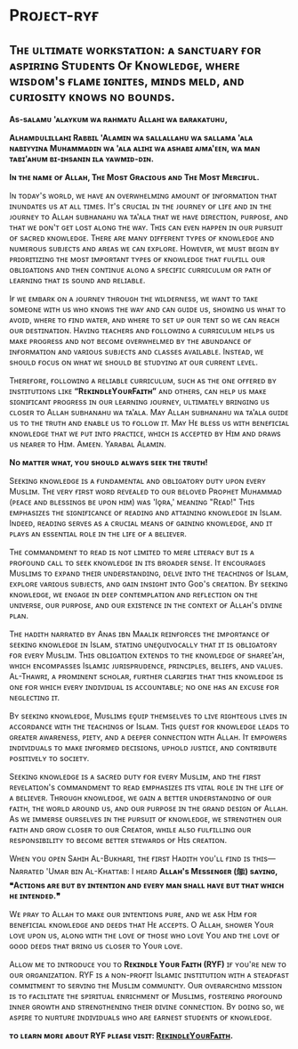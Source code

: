 # Pʀᴏᴊᴇᴄᴛ-ʀʏғ

## Tʜᴇ ᴜʟᴛɪᴍᴀᴛᴇ ᴡᴏʀᴋsᴛᴀᴛɪᴏɴ: ᴀ sᴀɴᴄᴛᴜᴀʀʏ ғᴏʀ ᴀsᴘɪʀɪɴɢ Sᴛᴜᴅᴇɴᴛs Oғ Kɴᴏᴡʟᴇᴅɢᴇ, ᴡʜᴇʀᴇ ᴡɪsᴅᴏᴍ's ғʟᴀᴍᴇ ɪɢɴɪᴛᴇs, ᴍɪɴᴅs ᴍᴇʟᴅ, ᴀɴᴅ ᴄᴜʀɪᴏsɪᴛʏ ᴋɴᴏᴡs ɴᴏ ʙᴏᴜɴᴅs.

**As-sᴀʟᴀᴍᴜ 'ᴀʟᴀʏᴋᴜᴍ ᴡᴀ ʀᴀʜᴍᴀᴛᴜ Aʟʟᴀʜɪ ᴡᴀ ʙᴀʀᴀᴋᴀᴛᴜʜᴜ,**

**Aʟʜᴀᴍᴅᴜʟɪʟʟᴀʜɪ Rᴀʙʙɪʟ 'Aʟᴀᴍɪɴ ᴡᴀ sᴀʟʟᴀʟʟᴀʜᴜ ᴡᴀ sᴀʟʟᴀᴍᴀ 'ᴀʟᴀ ɴᴀʙɪʏʏɪɴᴀ Mᴜʜᴀᴍᴍᴀᴅɪɴ ᴡᴀ 'ᴀʟᴀ ᴀʟɪʜɪ ᴡᴀ ᴀsʜᴀʙɪ ᴀᴊᴍᴀ'ᴇᴇɴ, ᴡᴀ ᴍᴀɴ ᴛᴀʙɪ'ᴀʜᴜᴍ ʙɪ-ɪʜsᴀɴɪɴ ɪʟᴀ ʏᴀᴡᴍɪᴅ-ᴅɪɴ.**

**Iɴ ᴛʜᴇ ɴᴀᴍᴇ ᴏғ Aʟʟᴀʜ, Tʜᴇ Mᴏsᴛ Gʀᴀᴄɪᴏᴜs ᴀɴᴅ Tʜᴇ Mᴏsᴛ Mᴇʀᴄɪғᴜʟ.**

Iɴ ᴛᴏᴅᴀʏ's ᴡᴏʀʟᴅ, ᴡᴇ ʜᴀᴠᴇ ᴀɴ ᴏᴠᴇʀᴡʜᴇʟᴍɪɴɢ ᴀᴍᴏᴜɴᴛ ᴏғ ɪɴғᴏʀᴍᴀᴛɪᴏɴ ᴛʜᴀᴛ ɪɴᴜɴᴅᴀᴛᴇs ᴜs ᴀᴛ ᴀʟʟ ᴛɪᴍᴇs. Iᴛ's ᴄʀᴜᴄɪᴀʟ ɪɴ ᴛʜᴇ ᴊᴏᴜʀɴᴇʏ ᴏғ ʟɪғᴇ ᴀɴᴅ ɪɴ ᴛʜᴇ ᴊᴏᴜʀɴᴇʏ ᴛᴏ Aʟʟᴀʜ sᴜʙʜᴀɴᴀʜᴜ ᴡᴀ ᴛᴀ'ᴀʟᴀ ᴛʜᴀᴛ ᴡᴇ ʜᴀᴠᴇ ᴅɪʀᴇᴄᴛɪᴏɴ, ᴘᴜʀᴘᴏsᴇ, ᴀɴᴅ ᴛʜᴀᴛ ᴡᴇ ᴅᴏɴ'ᴛ ɢᴇᴛ ʟᴏsᴛ ᴀʟᴏɴɢ ᴛʜᴇ ᴡᴀʏ. Tʜɪs ᴄᴀɴ ᴇᴠᴇɴ ʜᴀᴘᴘᴇɴ ɪɴ ᴏᴜʀ ᴘᴜʀsᴜɪᴛ ᴏғ sᴀᴄʀᴇᴅ ᴋɴᴏᴡʟᴇᴅɢᴇ. Tʜᴇʀᴇ ᴀʀᴇ ᴍᴀɴʏ ᴅɪғғᴇʀᴇɴᴛ ᴛʏᴘᴇs ᴏғ ᴋɴᴏᴡʟᴇᴅɢᴇ ᴀɴᴅ ɴᴜᴍᴇʀᴏᴜs sᴜʙᴊᴇᴄᴛs ᴀɴᴅ ᴀʀᴇᴀs ᴡᴇ ᴄᴀɴ ᴇxᴘʟᴏʀᴇ. Hᴏᴡᴇᴠᴇʀ, ᴡᴇ ᴍᴜsᴛ ʙᴇɢɪɴ ʙʏ ᴘʀɪᴏʀɪᴛɪᴢɪɴɢ ᴛʜᴇ ᴍᴏsᴛ ɪᴍᴘᴏʀᴛᴀɴᴛ ᴛʏᴘᴇs ᴏғ ᴋɴᴏᴡʟᴇᴅɢᴇ ᴛʜᴀᴛ ғᴜʟғɪʟʟ ᴏᴜʀ ᴏʙʟɪɢᴀᴛɪᴏɴs ᴀɴᴅ ᴛʜᴇɴ ᴄᴏɴᴛɪɴᴜᴇ ᴀʟᴏɴɢ ᴀ sᴘᴇᴄɪғɪᴄ ᴄᴜʀʀɪᴄᴜʟᴜᴍ ᴏʀ ᴘᴀᴛʜ ᴏғ ʟᴇᴀʀɴɪɴɢ ᴛʜᴀᴛ ɪs sᴏᴜɴᴅ ᴀɴᴅ ʀᴇʟɪᴀʙʟᴇ.

Iғ ᴡᴇ ᴇᴍʙᴀʀᴋ ᴏɴ ᴀ ᴊᴏᴜʀɴᴇʏ ᴛʜʀᴏᴜɢʜ ᴛʜᴇ ᴡɪʟᴅᴇʀɴᴇss, ᴡᴇ ᴡᴀɴᴛ ᴛᴏ ᴛᴀᴋᴇ sᴏᴍᴇᴏɴᴇ ᴡɪᴛʜ ᴜs ᴡʜᴏ ᴋɴᴏᴡs ᴛʜᴇ ᴡᴀʏ ᴀɴᴅ ᴄᴀɴ ɢᴜɪᴅᴇ ᴜs, sʜᴏᴡɪɴɢ ᴜs ᴡʜᴀᴛ ᴛᴏ ᴀᴠᴏɪᴅ, ᴡʜᴇʀᴇ ᴛᴏ ғɪɴᴅ ᴡᴀᴛᴇʀ, ᴀɴᴅ ᴡʜᴇʀᴇ ᴛᴏ sᴇᴛ ᴜᴘ ᴏᴜʀ ᴛᴇɴᴛ sᴏ ᴡᴇ ᴄᴀɴ ʀᴇᴀᴄʜ ᴏᴜʀ ᴅᴇsᴛɪɴᴀᴛɪᴏɴ. Hᴀᴠɪɴɢ ᴛᴇᴀᴄʜᴇʀs ᴀɴᴅ ғᴏʟʟᴏᴡɪɴɢ ᴀ ᴄᴜʀʀɪᴄᴜʟᴜᴍ ʜᴇʟᴘs ᴜs ᴍᴀᴋᴇ ᴘʀᴏɢʀᴇss ᴀɴᴅ ɴᴏᴛ ʙᴇᴄᴏᴍᴇ ᴏᴠᴇʀᴡʜᴇʟᴍᴇᴅ ʙʏ ᴛʜᴇ ᴀʙᴜɴᴅᴀɴᴄᴇ ᴏғ ɪɴғᴏʀᴍᴀᴛɪᴏɴ ᴀɴᴅ ᴠᴀʀɪᴏᴜs sᴜʙᴊᴇᴄᴛs ᴀɴᴅ ᴄʟᴀssᴇs ᴀᴠᴀɪʟᴀʙʟᴇ. Iɴsᴛᴇᴀᴅ, ᴡᴇ sʜᴏᴜʟᴅ ғᴏᴄᴜs ᴏɴ ᴡʜᴀᴛ ᴡᴇ sʜᴏᴜʟᴅ ʙᴇ sᴛᴜᴅʏɪɴɢ ᴀᴛ ᴏᴜʀ ᴄᴜʀʀᴇɴᴛ ʟᴇᴠᴇʟ.

Tʜᴇʀᴇғᴏʀᴇ, ғᴏʟʟᴏᴡɪɴɢ ᴀ ʀᴇʟɪᴀʙʟᴇ ᴄᴜʀʀɪᴄᴜʟᴜᴍ, sᴜᴄʜ ᴀs ᴛʜᴇ ᴏɴᴇ ᴏғғᴇʀᴇᴅ ʙʏ ɪɴsᴛɪᴛᴜᴛɪᴏɴs ʟɪᴋᴇ **“RᴇᴋɪɴᴅʟᴇYᴏᴜʀFᴀɪᴛʜ”** ᴀɴᴅ ᴏᴛʜᴇʀs, ᴄᴀɴ ʜᴇʟᴘ ᴜs ᴍᴀᴋᴇ sɪɢɴɪғɪᴄᴀɴᴛ ᴘʀᴏɢʀᴇss ɪɴ ᴏᴜʀ ʟᴇᴀʀɴɪɴɢ ᴊᴏᴜʀɴᴇʏ, ᴜʟᴛɪᴍᴀᴛᴇʟʏ ʙʀɪɴɢɪɴɢ ᴜs ᴄʟᴏsᴇʀ ᴛᴏ Aʟʟᴀʜ sᴜʙʜᴀɴᴀʜᴜ ᴡᴀ ᴛᴀ'ᴀʟᴀ. Mᴀʏ Aʟʟᴀʜ sᴜʙʜᴀɴᴀʜᴜ ᴡᴀ ᴛᴀ'ᴀʟᴀ ɢᴜɪᴅᴇ ᴜs ᴛᴏ ᴛʜᴇ ᴛʀᴜᴛʜ ᴀɴᴅ ᴇɴᴀʙʟᴇ ᴜs ᴛᴏ ғᴏʟʟᴏᴡ ɪᴛ. Mᴀʏ Hᴇ ʙʟᴇss ᴜs ᴡɪᴛʜ ʙᴇɴᴇғɪᴄɪᴀʟ ᴋɴᴏᴡʟᴇᴅɢᴇ ᴛʜᴀᴛ ᴡᴇ ᴘᴜᴛ ɪɴᴛᴏ ᴘʀᴀᴄᴛɪᴄᴇ, ᴡʜɪᴄʜ ɪs ᴀᴄᴄᴇᴘᴛᴇᴅ ʙʏ Hɪᴍ ᴀɴᴅ ᴅʀᴀᴡs ᴜs ɴᴇᴀʀᴇʀ ᴛᴏ Hɪᴍ. Aᴍᴇᴇɴ. Yᴀʀᴀʙᴀʟ Aʟᴀᴍɪɴ.

**Nᴏ ᴍᴀᴛᴛᴇʀ ᴡʜᴀᴛ, ʏᴏᴜ sʜᴏᴜʟᴅ ᴀʟᴡᴀʏs sᴇᴇᴋ ᴛʜᴇ ᴛʀᴜᴛʜ!**

Sᴇᴇᴋɪɴɢ ᴋɴᴏᴡʟᴇᴅɢᴇ ɪs ᴀ ғᴜɴᴅᴀᴍᴇɴᴛᴀʟ ᴀɴᴅ ᴏʙʟɪɢᴀᴛᴏʀʏ ᴅᴜᴛʏ ᴜᴘᴏɴ ᴇᴠᴇʀʏ Mᴜsʟɪᴍ. Tʜᴇ ᴠᴇʀʏ ғɪʀsᴛ ᴡᴏʀᴅ ʀᴇᴠᴇᴀʟᴇᴅ ᴛᴏ ᴏᴜʀ ʙᴇʟᴏᴠᴇᴅ Pʀᴏᴘʜᴇᴛ Mᴜʜᴀᴍᴍᴀᴅ (ᴘᴇᴀᴄᴇ ᴀɴᴅ ʙʟᴇssɪɴɢs ʙᴇ ᴜᴘᴏɴ ʜɪᴍ) ᴡᴀs 'Iǫʀᴀ,' ᴍᴇᴀɴɪɴɢ "Rᴇᴀᴅ!" Tʜɪs ᴇᴍᴘʜᴀsɪᴢᴇs ᴛʜᴇ sɪɢɴɪғɪᴄᴀɴᴄᴇ ᴏғ ʀᴇᴀᴅɪɴɢ ᴀɴᴅ ᴀᴛᴛᴀɪɴɪɴɢ ᴋɴᴏᴡʟᴇᴅɢᴇ ɪɴ Isʟᴀᴍ. Iɴᴅᴇᴇᴅ, ʀᴇᴀᴅɪɴɢ sᴇʀᴠᴇs ᴀs ᴀ ᴄʀᴜᴄɪᴀʟ ᴍᴇᴀɴs ᴏғ ɢᴀɪɴɪɴɢ ᴋɴᴏᴡʟᴇᴅɢᴇ, ᴀɴᴅ ɪᴛ ᴘʟᴀʏs ᴀɴ ᴇssᴇɴᴛɪᴀʟ ʀᴏʟᴇ ɪɴ ᴛʜᴇ ʟɪғᴇ ᴏғ ᴀ ʙᴇʟɪᴇᴠᴇʀ.

Tʜᴇ ᴄᴏᴍᴍᴀɴᴅᴍᴇɴᴛ ᴛᴏ ʀᴇᴀᴅ ɪs ɴᴏᴛ ʟɪᴍɪᴛᴇᴅ ᴛᴏ ᴍᴇʀᴇ ʟɪᴛᴇʀᴀᴄʏ ʙᴜᴛ ɪs ᴀ ᴘʀᴏғᴏᴜɴᴅ ᴄᴀʟʟ ᴛᴏ sᴇᴇᴋ ᴋɴᴏᴡʟᴇᴅɢᴇ ɪɴ ɪᴛs ʙʀᴏᴀᴅᴇʀ sᴇɴsᴇ. Iᴛ ᴇɴᴄᴏᴜʀᴀɢᴇs Mᴜsʟɪᴍs ᴛᴏ ᴇxᴘᴀɴᴅ ᴛʜᴇɪʀ ᴜɴᴅᴇʀsᴛᴀɴᴅɪɴɢ, ᴅᴇʟᴠᴇ ɪɴᴛᴏ ᴛʜᴇ ᴛᴇᴀᴄʜɪɴɢs ᴏғ Isʟᴀᴍ, ᴇxᴘʟᴏʀᴇ ᴠᴀʀɪᴏᴜs sᴜʙᴊᴇᴄᴛs, ᴀɴᴅ ɢᴀɪɴ ɪɴsɪɢʜᴛ ɪɴᴛᴏ Gᴏᴅ's ᴄʀᴇᴀᴛɪᴏɴ. Bʏ sᴇᴇᴋɪɴɢ ᴋɴᴏᴡʟᴇᴅɢᴇ, ᴡᴇ ᴇɴɢᴀɢᴇ ɪɴ ᴅᴇᴇᴘ ᴄᴏɴᴛᴇᴍᴘʟᴀᴛɪᴏɴ ᴀɴᴅ ʀᴇғʟᴇᴄᴛɪᴏɴ ᴏɴ ᴛʜᴇ ᴜɴɪᴠᴇʀsᴇ, ᴏᴜʀ ᴘᴜʀᴘᴏsᴇ, ᴀɴᴅ ᴏᴜʀ ᴇxɪsᴛᴇɴᴄᴇ ɪɴ ᴛʜᴇ ᴄᴏɴᴛᴇxᴛ ᴏғ Aʟʟᴀʜ's ᴅɪᴠɪɴᴇ ᴘʟᴀɴ.

Tʜᴇ ʜᴀᴅɪᴛʜ ɴᴀʀʀᴀᴛᴇᴅ ʙʏ Aɴᴀs ɪʙɴ Mᴀᴀʟɪᴋ ʀᴇɪɴғᴏʀᴄᴇs ᴛʜᴇ ɪᴍᴘᴏʀᴛᴀɴᴄᴇ ᴏғ sᴇᴇᴋɪɴɢ ᴋɴᴏᴡʟᴇᴅɢᴇ ɪɴ Isʟᴀᴍ, sᴛᴀᴛɪɴɢ ᴜɴᴇǫᴜɪᴠᴏᴄᴀʟʟʏ ᴛʜᴀᴛ ɪᴛ ɪs ᴏʙʟɪɢᴀᴛᴏʀʏ ғᴏʀ ᴇᴠᴇʀʏ Mᴜsʟɪᴍ. Tʜɪs ᴏʙʟɪɢᴀᴛɪᴏɴ ᴇxᴛᴇɴᴅs ᴛᴏ ᴛʜᴇ ᴋɴᴏᴡʟᴇᴅɢᴇ ᴏғ sʜᴀʀᴇᴇ'ᴀʜ, ᴡʜɪᴄʜ ᴇɴᴄᴏᴍᴘᴀssᴇs Isʟᴀᴍɪᴄ ᴊᴜʀɪsᴘʀᴜᴅᴇɴᴄᴇ, ᴘʀɪɴᴄɪᴘʟᴇs, ʙᴇʟɪᴇғs, ᴀɴᴅ ᴠᴀʟᴜᴇs. Aʟ-Tʜᴀᴡʀɪ, ᴀ ᴘʀᴏᴍɪɴᴇɴᴛ sᴄʜᴏʟᴀʀ, ғᴜʀᴛʜᴇʀ ᴄʟᴀʀɪғɪᴇs ᴛʜᴀᴛ ᴛʜɪs ᴋɴᴏᴡʟᴇᴅɢᴇ ɪs ᴏɴᴇ ғᴏʀ ᴡʜɪᴄʜ ᴇᴠᴇʀʏ ɪɴᴅɪᴠɪᴅᴜᴀʟ ɪs ᴀᴄᴄᴏᴜɴᴛᴀʙʟᴇ; ɴᴏ ᴏɴᴇ ʜᴀs ᴀɴ ᴇxᴄᴜsᴇ ғᴏʀ ɴᴇɢʟᴇᴄᴛɪɴɢ ɪᴛ.

Bʏ sᴇᴇᴋɪɴɢ ᴋɴᴏᴡʟᴇᴅɢᴇ, Mᴜsʟɪᴍs ᴇǫᴜɪᴘ ᴛʜᴇᴍsᴇʟᴠᴇs ᴛᴏ ʟɪᴠᴇ ʀɪɢʜᴛᴇᴏᴜs ʟɪᴠᴇs ɪɴ ᴀᴄᴄᴏʀᴅᴀɴᴄᴇ ᴡɪᴛʜ ᴛʜᴇ ᴛᴇᴀᴄʜɪɴɢs ᴏғ Isʟᴀᴍ. Tʜɪs ǫᴜᴇsᴛ ғᴏʀ ᴋɴᴏᴡʟᴇᴅɢᴇ ʟᴇᴀᴅs ᴛᴏ ɢʀᴇᴀᴛᴇʀ ᴀᴡᴀʀᴇɴᴇss, ᴘɪᴇᴛʏ, ᴀɴᴅ ᴀ ᴅᴇᴇᴘᴇʀ ᴄᴏɴɴᴇᴄᴛɪᴏɴ ᴡɪᴛʜ Aʟʟᴀʜ. Iᴛ ᴇᴍᴘᴏᴡᴇʀs ɪɴᴅɪᴠɪᴅᴜᴀʟs ᴛᴏ ᴍᴀᴋᴇ ɪɴғᴏʀᴍᴇᴅ ᴅᴇᴄɪsɪᴏɴs, ᴜᴘʜᴏʟᴅ ᴊᴜsᴛɪᴄᴇ, ᴀɴᴅ ᴄᴏɴᴛʀɪʙᴜᴛᴇ ᴘᴏsɪᴛɪᴠᴇʟʏ ᴛᴏ sᴏᴄɪᴇᴛʏ.

Sᴇᴇᴋɪɴɢ ᴋɴᴏᴡʟᴇᴅɢᴇ ɪs ᴀ sᴀᴄʀᴇᴅ ᴅᴜᴛʏ ғᴏʀ ᴇᴠᴇʀʏ Mᴜsʟɪᴍ, ᴀɴᴅ ᴛʜᴇ ғɪʀsᴛ ʀᴇᴠᴇʟᴀᴛɪᴏɴ's ᴄᴏᴍᴍᴀɴᴅᴍᴇɴᴛ ᴛᴏ ʀᴇᴀᴅ ᴇᴍᴘʜᴀsɪᴢᴇs ɪᴛs ᴠɪᴛᴀʟ ʀᴏʟᴇ ɪɴ ᴛʜᴇ ʟɪғᴇ ᴏғ ᴀ ʙᴇʟɪᴇᴠᴇʀ. Tʜʀᴏᴜɢʜ ᴋɴᴏᴡʟᴇᴅɢᴇ, ᴡᴇ ɢᴀɪɴ ᴀ ʙᴇᴛᴛᴇʀ ᴜɴᴅᴇʀsᴛᴀɴᴅɪɴɢ ᴏғ ᴏᴜʀ ғᴀɪᴛʜ, ᴛʜᴇ ᴡᴏʀʟᴅ ᴀʀᴏᴜɴᴅ ᴜs, ᴀɴᴅ ᴏᴜʀ ᴘᴜʀᴘᴏsᴇ ɪɴ ᴛʜᴇ ɢʀᴀɴᴅ ᴅᴇsɪɢɴ ᴏғ Aʟʟᴀʜ. As ᴡᴇ ɪᴍᴍᴇʀsᴇ ᴏᴜʀsᴇʟᴠᴇs ɪɴ ᴛʜᴇ ᴘᴜʀsᴜɪᴛ ᴏғ ᴋɴᴏᴡʟᴇᴅɢᴇ, ᴡᴇ sᴛʀᴇɴɢᴛʜᴇɴ ᴏᴜʀ ғᴀɪᴛʜ ᴀɴᴅ ɢʀᴏᴡ ᴄʟᴏsᴇʀ ᴛᴏ ᴏᴜʀ Cʀᴇᴀᴛᴏʀ, ᴡʜɪʟᴇ ᴀʟsᴏ ғᴜʟғɪʟʟɪɴɢ ᴏᴜʀ ʀᴇsᴘᴏɴsɪʙɪʟɪᴛʏ ᴛᴏ ʙᴇᴄᴏᴍᴇ ʙᴇᴛᴛᴇʀ sᴛᴇᴡᴀʀᴅs ᴏғ Hɪs ᴄʀᴇᴀᴛɪᴏɴ.

Wʜᴇɴ ʏᴏᴜ ᴏᴘᴇɴ Sᴀʜɪʜ Aʟ-Bᴜᴋʜᴀʀɪ, ᴛʜᴇ ғɪʀsᴛ Hᴀᴅɪᴛʜ ʏᴏᴜ'ʟʟ ғɪɴᴅ ɪs ᴛʜɪs— Nᴀʀʀᴀᴛᴇᴅ 'Uᴍᴀʀ ʙɪɴ Aʟ-Kʜᴀᴛᴛᴀʙ: I ʜᴇᴀʀᴅ **Aʟʟᴀʜ's Mᴇssᴇɴɢᴇʀ (ﷺ) sᴀʏɪɴɢ, ❝Aᴄᴛɪᴏɴs ᴀʀᴇ ʙᴜᴛ ʙʏ ɪɴᴛᴇɴᴛɪᴏɴ ᴀɴᴅ ᴇᴠᴇʀʏ ᴍᴀɴ sʜᴀʟʟ ʜᴀᴠᴇ ʙᴜᴛ ᴛʜᴀᴛ ᴡʜɪᴄʜ ʜᴇ ɪɴᴛᴇɴᴅᴇᴅ.❞**

Wᴇ ᴘʀᴀʏ ᴛᴏ Aʟʟᴀʜ ᴛᴏ ᴍᴀᴋᴇ ᴏᴜʀ ɪɴᴛᴇɴᴛɪᴏɴs ᴘᴜʀᴇ, ᴀɴᴅ ᴡᴇ ᴀsᴋ Hɪᴍ ғᴏʀ ʙᴇɴᴇғɪᴄɪᴀʟ ᴋɴᴏᴡʟᴇᴅɢᴇ ᴀɴᴅ ᴅᴇᴇᴅs ᴛʜᴀᴛ Hᴇ ᴀᴄᴄᴇᴘᴛs. O Aʟʟᴀʜ, sʜᴏᴡᴇʀ Yᴏᴜʀ ʟᴏᴠᴇ ᴜᴘᴏɴ ᴜs, ᴀʟᴏɴɢ ᴡɪᴛʜ ᴛʜᴇ ʟᴏᴠᴇ ᴏғ ᴛʜᴏsᴇ ᴡʜᴏ ʟᴏᴠᴇ Yᴏᴜ ᴀɴᴅ ᴛʜᴇ ʟᴏᴠᴇ ᴏғ ɢᴏᴏᴅ ᴅᴇᴇᴅs ᴛʜᴀᴛ ʙʀɪɴɢ ᴜs ᴄʟᴏsᴇʀ ᴛᴏ Yᴏᴜʀ ʟᴏᴠᴇ.

Aʟʟᴏᴡ ᴍᴇ ᴛᴏ ɪɴᴛʀᴏᴅᴜᴄᴇ ʏᴏᴜ ᴛᴏ **Rᴇᴋɪɴᴅʟᴇ Yᴏᴜʀ Fᴀɪᴛʜ (RYF)** ɪғ ʏᴏᴜ'ʀᴇ ɴᴇᴡ ᴛᴏ ᴏᴜʀ ᴏʀɢᴀɴɪᴢᴀᴛɪᴏɴ. RYF ɪs ᴀ ɴᴏɴ-ᴘʀᴏғɪᴛ Isʟᴀᴍɪᴄ ɪɴsᴛɪᴛᴜᴛɪᴏɴ ᴡɪᴛʜ ᴀ sᴛᴇᴀᴅғᴀsᴛ ᴄᴏᴍᴍɪᴛᴍᴇɴᴛ ᴛᴏ sᴇʀᴠɪɴɢ ᴛʜᴇ Mᴜsʟɪᴍ ᴄᴏᴍᴍᴜɴɪᴛʏ. Oᴜʀ ᴏᴠᴇʀᴀʀᴄʜɪɴɢ ᴍɪssɪᴏɴ ɪs ᴛᴏ ғᴀᴄɪʟɪᴛᴀᴛᴇ ᴛʜᴇ sᴘɪʀɪᴛᴜᴀʟ ᴇɴʀɪᴄʜᴍᴇɴᴛ ᴏғ Mᴜsʟɪᴍs, ғᴏsᴛᴇʀɪɴɢ ᴘʀᴏғᴏᴜɴᴅ ɪɴɴᴇʀ ɢʀᴏᴡᴛʜ ᴀɴᴅ sᴛʀᴇɴɢᴛʜᴇɴɪɴɢ ᴛʜᴇɪʀ ᴅɪᴠɪɴᴇ ᴄᴏɴɴᴇᴄᴛɪᴏɴ. Bʏ ᴅᴏɪɴɢ sᴏ, ᴡᴇ ᴀsᴘɪʀᴇ ᴛᴏ ɴᴜʀᴛᴜʀᴇ ɪɴᴅɪᴠɪᴅᴜᴀʟs ᴡʜᴏ ᴀʀᴇ ᴇᴀʀɴᴇsᴛ sᴛᴜᴅᴇɴᴛs ᴏғ ᴋɴᴏᴡʟᴇᴅɢᴇ.

**ᴛᴏ ʟᴇᴀʀɴ ᴍᴏʀᴇ ᴀʙᴏᴜᴛ RYF ᴘʟᴇᴀsᴇ ᴠɪsɪᴛ: [RᴇᴋɪɴᴅʟᴇYᴏᴜʀFᴀɪᴛʜ](https://linktr.ee/RekindleYourFaith).**
